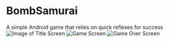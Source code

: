 # BombSamurai
A simple Android game that relies on quick reflexes for success
![Image of Title Screen](https://imgur.com/7qhO96e.jpg?1)
![Game Screen](https://i.imgur.com/40yLwNn.jpg?1)
![Game Over Screen](https://i.imgur.com/w2cgrdV.jpg?1)
